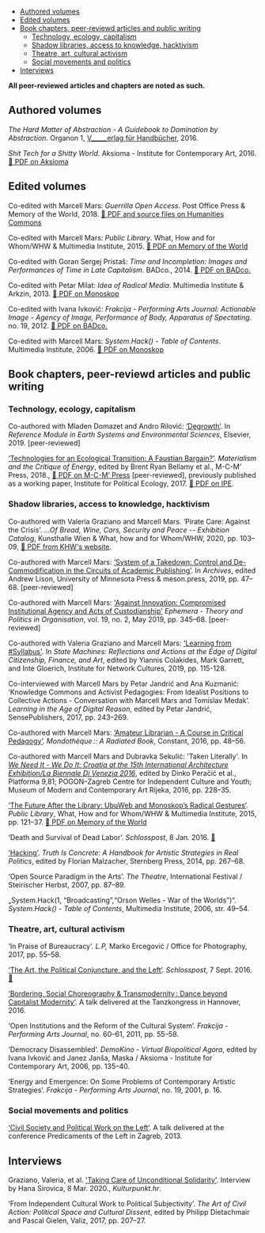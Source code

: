 <!--
.. title: Bibliography
.. slug: txt
.. author: Tomislav Medak
.. date: 2018-02-05 19:52:05 UTC
.. description: Texts, journal articles, books and chapters authored by Tomislav Medak on technology, post-capitalist transition, environmental crisis, art and disability.
-->

<!-- TOC -->

- [Authored volumes](#authored-volumes)
- [Edited volumes](#edited-volumes)
- [Book chapters, peer-reviewd articles and public writing](#book-chapters-peer-reviewd-articles-and-public-writing)
  - [Technology, ecology, capitalism](#technology-ecology-capitalism)
  - [Shadow libraries, access to knowledge, hacktivism](#shadow-libraries-access-to-knowledge-hacktivism)
  - [Theatre, art, cultural activism](#theatre-art-cultural-activism)
  - [Social movements and politics](#social-movements-and-politics)
- [Interviews](#interviews)

<!-- /TOC -->


**All peer-reviewed articles and chapters are noted as such.**

## Authored volumes

*The Hard Matter of Abstraction - A Guidebook to Domination by
Abstraction*. Organon 1, [V\_\_\_\_\_erlag für Handbücher](http://www.verlagfürhandbücher.de/thehardmatterofabstraction/index.php?1110), 2016.

*Shit Tech for a Shitty World*. Aksioma - Institute for Contemporary Art, 2016. [🔗 PDF on Aksioma](http://aksioma.org/Tomislav-Medak-Shit-Tech-for-a)

## Edited volumes

Co-edited with Marcell Mars: *Guerrilla Open Access*. Post Office Press & Memory of the World, 2018. [🔗 PDF and source files on Humanities Commons](https://hcommons.org/deposits/item/hc:19825/)

Co-edited with Marcell Mars: *Public Library*.
What, How and for Whom/WHW & Multimedia Institute, 2015.
[🔗 PDF on Memory of the World](http://library.memoryoftheworld.org/b/VG3cDMIz71e2XFDqYEBSat1erDCbmCz9cv2xuitazr_oJsRX)

Co-edited with Goran Sergej Pristaš: *Time and Incompletion: Images and
Performances of Time in Late Capitalism*. BADco., 2014. [🔗 PDF on BADco.](http://badco.hr/hr/news-item/download-time-and-incompletion)

Co-edited with Petar Milat: *Idea of Radical Media*. Multimedia
Institute & Arkzin, 2013. [🔗 PDF on Monoskop](https://monoskop.org/images/0/09/Medak_Tomislav_Milat_Petar_eds_Idea_of_Radical_Media.pdf)

Co-edited with Ivana Ivković: *Frakcija - Performing Arts Journal:
Actionable Image - Agency of Image, Performance of Body, Apparatus of
Spectating*. no. 19, 2012. [🔗 PDF on BADco.](http://badco.hr/en/publications-item/actionable-image/)

Co-edited with Marcell Mars: *System.Hack() - Table of Contents*.
Multimedia Institute, 2006. [🔗 PDF on Monoskop](https://monoskop.org/images/f/fd/System.hack_catalogue.pdf/)

##  Book chapters, peer-reviewd articles and public writing

### Technology, ecology, capitalism

Co-authored with Mladen Domazet and Andro Rilović: [‘Degrowth’](http://www.sciencedirect.com/science/article/pii/B9780124095489120810). In *Reference Module in Earth Systems and Environmental Sciences*, Elsevier, 2019. [peer-reviewed]

[‘Technologies for an Ecological Transition: A Faustian Bargain?’](/en/ecotech/). *Materialism and the Critique of Energy*, edited by Brent Ryan Bellamy
et al., M-C-M’ Press, 2018., [🔗 PDF on M-C-M’ Press](http://www.mcmprime.com/books/marxism-and-energy) [peer-reviewed], previously published as a working paper, Institute for Political Ecology, 2017. [🔗 PDF on IPE](http://ipe.hr/wp-content/uploads/2017/11/Technologies-for-an-Ecological-Transition-A-Faustian-Bargain-1.pdf).

### Shadow libraries, access to knowledge, hacktivism

Co-authored with Valeria Graziano and Marcell Mars. ‘Pirate Care: Against the Crisis’. *...Of Bread, Wine, Cars, Security and Peace -- Exhibition Catalog*, Kunsthalle Wien & What, how and for Whom/WHW, 2020, pp. 103–09, [🔗 PDF from KHW's website](https://kunsthallewien.at/101/wp-content/uploads/2020/01/Booklet_of-bread-wine_EN.pdf).

Co-authored with Marcell Mars: [‘System of a Takedown: Control and De-Commodification in the Circuits of Academic Publishing’](https://meson.press/books/archives/). In *Archives*, edited Andrew Lison, University of Minnesota Press & meson.press, 2019, pp. 47–68. [peer-reviewed]

Co-authored with Marcell Mars: ['Against Innovation: Compromised Institutional Agency and Acts of Custodianship'](http://www.ephemerajournal.org/contribution/against-innovation-compromised-institutional-agency-and-acts-custodianship) *Ephemera - Theory and Politics in Organisation*, vol. 19, no. 2, May 2019, pp. 345–68. [peer-reviewed]

Co-authored with Valeria Graziano and Marcell Mars: ['Learning from #Syllabus'](https://issuu.com/instituteofnetworkcultures/docs/statemachines_v14_zondermarks/115). In *State Machines: Reflections and Actions at the Edge of Digital Citizenship, Finance, and Art*, edited by Yiannis Colakides, Mark Garrett, and Inte Gloerich, Institute for Network Cultures, 2019, pp. 115-128.

Co-interviewed with Marcell Mars by Petar Jandrić and Ana Kuzmanić: ‘Knowledge Commons and Activist Pedagogies: From Idealist Positions to Collective Actions - Conversation with Marcell Mars and Tomislav Medak’. *Learning in the Age of Digital Reason*, edited by Petar Jandrić, SensePublishers, 2017, pp. 243–269.

Co-authored with Marcell Mars: [‘Amateur Librarian - A Course in Critical
Pedagogy‘](/en/amateur/). *Mondothèque :: A Radiated Book*, Constant, 2016, pp. 48–56.

Co-authored with Marcell Mars and Dubravka Sekulić: 'Taken Literally'. In [*We Need It - We Do It: Croatia at the 15th International Architecture Exhibition/La Biennale Di Venezia 2016*](https://we-need-it-we-do-it.org/wp-content/uploads/2016/06/WNIWDI_.pdf), edited by Dinko Peračić et al., Platforma 9,81; POGON–Zagreb Centre for Independent Culture and Youth; Museum of Modern and
Contemporary Art Rijeka, 2016, pp. 228–35.

[‘The Future After the Library: UbuWeb and Monoskop’s Radical Gestures’](/en/ubu_monoskop/). *Public Library*, What, How and for Whom/WHW & Multimedia Institute, 2015, pp. 121–37. [🔗 PDF on Memory of the World](http://library.memoryoftheworld.org/b/Fs5CQa5xtzBrKZmI08Q41fQZOr4lAadL5_GsqfHiDgV4w-iC)

‘Death and Survival of Dead Labor’. *Schlosspost*, 8 Jan. 2016. [🔗](https://schloss-post.com/death-survival-dead-labor/)

[‘Hacking’](/en/hacking). *Truth Is Concrete: A Handbook for Artistic Strategies in Real Politics*, edited by Florian Malzacher, Sternberg Press, 2014, pp.
267–68.

‘Open Source Paradigm in the Arts’. *The Theatre*, International
Festival / Steirischer Herbst, 2007, pp. 87–89.

„System.Hack(1, “Broadcasting”,“Orson Welles - War of the Worlds”)“.
*System.Hack() - Table of Contents*, Multimedia Institute, 2006, str.
49–54.

### Theatre, art, cultural activism

‘In Praise of Bureaucracy’. *L.P,* Marko Ercegović / Office for
Photography, 2017, pp. 55–58.

[‘The Art, the Political Conjuncture, and the Left‘](/en/conjuncture/). *Schlosspost*, 7 Sept. 2016. [🔗](https://schloss-post.com/art-political-conjuncture-left/)

[‘Bordering, Social Choreography & Transmodernity : Dance beyond
Capitalist Modernity‘](/en/bordering/). A talk delivered at the Tanzkongress in Hannover, 2016.

‘Open Institutions and the Reform of the Cultural System’. *Frakcija -
Performing Arts Journal*, no. 60–61, 2011, pp. 55–58.

‘Democracy Disassembled’. *DemoKino - Virtual Biopolitical Agora*,
edited by Ivana Ivković and Janez Janša, Maska / Aksioma - Institute for
Contemporary Art, 2006, pp. 135–40.

‘Energy and Emergence: On Some Problems of Contemporary Artistic
Strategies’. *Frakcija - Performing Arts Journal*, no. 19, 2001, p. 16.

### Social movements and politics

[‘Civil Society and Political Work on the Left‘](/en/the_left/). A talk delivered at the conference Predicaments of the Left in Zagreb, 2013.

## Interviews

Graziano, Valeria, et al. ['Taking Care of Unconditional Solidarity'](https://kulturpunkt.hr/content/taking-care-unconditional-solidarity). Interview by Hana Sirovica, 8 Mar. 2020., *Kulturpunkt.hr*.

‘From Independent Cultural Work to Political Subjectivity’.
*The Art of Civil Action: Political Space and Cultural Dissent*, edited
by Philipp Dietachmair and Pascal Gielen, Valiz, 2017, pp. 207–27.
